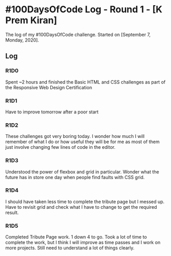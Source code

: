 # #100DaysOfCode Log - Round 1 - [K Prem Kiran]

The log of my #100DaysOfCode challenge. Started on [September 7, Monday, 2020].

## Log

### R1D0

Spent ~2 hours and finished the Basic HTML and CSS challenges as part of the Responsive Web Design Certification

### R1D1

Have to improve tomorrow after a poor start

### R1D2

These challenges got very boring today. I wonder how much I will remember of what I do or how useful they will be for me as most of them just involve changing few lines of code in the editor.

### R1D3

Understood the power of flexbox and grid in particular. Wonder what the future has in store one day when people find faults with CSS grid.

### R1D4

I should have taken less time to complete the tribute page but I messed up. Have to revisit grid and check what I have to change to get the required result.

### R1D5

Completed Tribute Page work. 1 down 4 to go. Took a lot of time to complete the work, but I think I will improve as time passes and I work on more projects. Still need to understand a lot of things clearly.

